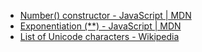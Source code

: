 - [Number() constructor - JavaScript | MDN](https://developer.mozilla.org/en-US/docs/Web/JavaScript/Reference/Global_Objects/Number/Number)
- [Exponentiation (\*\*) - JavaScript | MDN](https://developer.mozilla.org/en-US/docs/Web/JavaScript/Reference/Operators/Exponentiation)
- [List of Unicode characters - Wikipedia](https://en.wikipedia.org/wiki/List_of_Unicode_characters)
